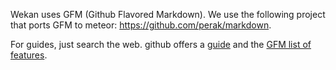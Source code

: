 Wekan uses GFM (Github Flavored Markdown).
We use the following project that ports GFM to meteor: https://github.com/perak/markdown.

For guides, just search the web. github offers a [guide](https://guides.github.com/features/mastering-markdown/) and the [GFM list of features](https://github.github.com/gfm/).
